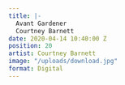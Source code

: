 ```yaml
---
title: |-
  Avant Gardener
  Courtney Barnett
date: 2020-04-14 10:40:00 Z
position: 20
artist: Courtney Barnett
image: "/uploads/download.jpg"
format: Digital
---
```


